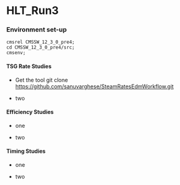 # HLT_Run3


### Environment set-up

	cmsrel CMSSW_12_3_0_pre4;
	cd CMSSW_12_3_0_pre4/src;
	cmsenv;

#### TSG Rate Studies
- Get the tool
	git clone https://github.com/sanuvarghese/SteamRatesEdmWorkflow.git 

- two

#### Efficiency Studies

- one 

- two

#### Timing Studies

- one 

- two

